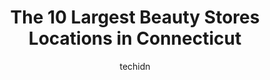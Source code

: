 ---
layout: ampstory
image: https://i0.wp.com/paketmu.com/wp-content/uploads/2023/06/grand-beauty-supply-llc-0-in-connecticut-1686369717.jpeg?resize=640,853
author: techidn
featured: false
description: Explore the diverse Beauty Store scene in Connecticut, home to an incredible selection of 10 establishments catering to every taste. Whether youre in search of iconic favorites or undiscove
title: The 10 Largest Beauty Stores Locations in Connecticut
cover:
   title: The 10 Largest Beauty Stores Locations in Connecticut
   subtitle: RICKPATE
   background: https://paketmu.com/wp-content/uploads/2023/06/grand-beauty-supply-llc-0-in-connecticut-1686369717.jpeg

pages: 
 - layout: thirds
   top: <h1>#1 Mias Hair & Beauty Supply</h1>
   bottom: "<p>Words cant even begin to describe the way I feel. Ive been shopping here faithfully since 2016. Today will be my last. It should be criminal to treat customers the </p>"
   background: https://paketmu.com/wp-content/uploads/2023/06/grand-beauty-supply-llc-1-in-connecticut-1686369718.jpeg
   backgroundblur: true
 - layout: thirds
   top: <h1>#2 Mid-K Beauty Supply</h1>
   bottom: "<p>This beauty supply business is heaven! The staff were friendly & knowledgeable. If they werent certain of an item they Googled it. No missing the mark‼️The building </p>"
   background: https://paketmu.com/wp-content/uploads/2023/06/grand-beauty-supply-llc-2-in-connecticut-1686369719.jpeg
   cta:
      link: https://paketmu.com/the-10-largest-beauty-stores-locations-in-connecticut/
      text: The 10 Largest Beauty Stores Locations in Connecticut
 - layout: thirds
   top: <h1>#3 Hair Heaven Beauty Supply</h1>
   bottom: "<p>I love this supply store! They have everything you can think of. The staff is friendly and helpful from the moment you walk in. Ill keep coming back for my beauty supply</p>"
   background: https://paketmu.com/wp-content/uploads/2023/06/grand-beauty-supply-llc-3-in-connecticut-1686369721.jpeg
   cta:
      link: https://paketmu.com/the-10-largest-beauty-stores-locations-in-connecticut/
      text: The 10 Largest Beauty Stores Locations in Connecticut
 - layout: thirds
   top: <h1>#4 City Beauty Hair Store</h1>
   bottom: "<p>1351 Whalley Ave, New Haven, CT 06515, United States</p>"
   background: https://images.unsplash.com/photo-1591393223703-56fe1347ac62?ixlib=rb-4.0.3&ixid=MnwxMjA3fDB8MHxwaG90by1wYWdlfHx8fGVufDB8fHx8&auto=format&fit=crop&w=640&h=853&q=80
   cta:
      link: https://paketmu.com/the-10-largest-beauty-stores-locations-in-connecticut/
      text: The 10 Largest Beauty Stores Locations in Connecticut
 - layout: thirds
   top: <h1>#5 Beauty Land</h1>
   bottom: "<p>284 S Frontage Rd, New London, CT 06320, United States</p>"
   background: https://images.unsplash.com/photo-1613843873231-1447db182f97?ixlib=rb-4.0.3&ixid=MnwxMjA3fDB8MHxwaG90by1wYWdlfHx8fGVufDB8fHx8&auto=format&fit=crop&w=640&h=853&q=80
   cta:
      link: https://paketmu.com/the-10-largest-beauty-stores-locations-in-connecticut/
      text: The 10 Largest Beauty Stores Locations in Connecticut
 - layout: thirds
   top: <h1>#6 Unique Beauty Supplies</h1>
   bottom: "<p>15 Belden Ave #1, Norwalk, CT 06850, United States</p>"
   background: https://images.unsplash.com/photo-1597773150796-e5c14ebecbf5?ixlib=rb-4.0.3&ixid=MnwxMjA3fDB8MHxwaG90by1wYWdlfHx8fGVufDB8fHx8&auto=format&fit=crop&w=640&h=853&q=80
   cta:
      link: https://paketmu.com/the-10-largest-beauty-stores-locations-in-connecticut/
      text: The 10 Largest Beauty Stores Locations in Connecticut
 - layout: thirds
   top: <h1>#7 Jane Beauty Supply Hamden CT USA</h1>
   bottom: "<p>940 Dixwell Ave, Hamden, CT 06514, United States</p>"
   background: https://images.unsplash.com/photo-1618005182384-a83a8bd57fbe?ixlib=rb-4.0.3&ixid=MnwxMjA3fDB8MHxwaG90by1wYWdlfHx8fGVufDB8fHx8&auto=format&fit=crop&w=640&h=853&q=80
   cta:
      link: https://paketmu.com/the-10-largest-beauty-stores-locations-in-connecticut/
      text: The 10 Largest Beauty Stores Locations in Connecticut
 - layout: thirds
   middle: Continue reading...
   background: https://images.unsplash.com/photo-1488554378835-f7acf46e6c98?ixlib=rb-4.0.3&ixid=MnwxMjA3fDB8MHxwaG90by1wYWdlfHx8fGVufDB8fHx8&auto=format&fit=crop&w=640&h=853&q=80
   cta:
      link: https://paketmu.com/the-10-largest-beauty-stores-locations-in-connecticut/
      text: The 10 Largest Beauty Stores Locations in Connecticut
      
---